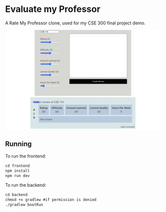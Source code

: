 # Evaluate my Professor

A Rate My Professor clone, used for my CSE 300 final project demo.


![](demo.png)

## Running

To run the frontend:
```shell
cd frontend
npm install
npm run dev
```

To run the backend:
```shell
cd backend
chmod +x gradlew #if permission is denied
./gradlew bootRun
```